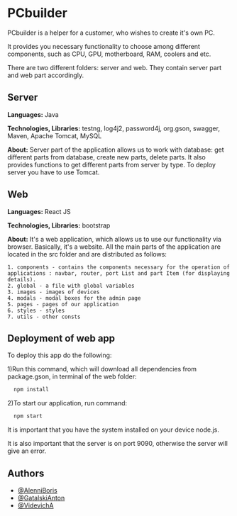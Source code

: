 
# PCbuilder

PCbuilder is a helper for a customer, who wishes to create it's own PC.

It provides you necessary functionality to choose among different components, such as CPU, GPU, motherboard, RAM, coolers and etc.

There are two different folders: server and web. They contain server part and web part accordingly. 





## Server

**Languages:** Java

**Technologies, Libraries:** testng, log4j2, password4j, org.gson, swagger, Maven, Apache Tomcat, MySQL

**About:** Server part of the application allows us to work with database: get different parts from database, create new parts, delete parts. It also provides functions to get different parts from server by type. To deploy server you have to use Tomcat.



## Web

**Languages:** React JS

**Technologies, Libraries:** bootstrap

**About:** It's a web application, which allows us to use our functionality via browser. Basically, it's a website. All the main parts of the application are located in the src folder and are distributed as follows:

    1. components - contains the components necessary for the operation of applications : navbar, router, port List and part Item (for displaying details).
    2. global - a file with global variables
    3. images - images of devices
    4. modals - modal boxes for the admin page
    5. pages - pages of our application
    6. styles - styles
    7. utils - other consts

## Deployment of web app

To deploy this app do the following:

1)Run this command, which will download all dependencies from package.gson, in terminal of the web folder:

```bash
  npm install
```
2)To start our application, run command: 

```bash
  npm start
```

It is important that you have the system installed on your device node.js.

It is also important that the server is on port 9090, otherwise the server will give an error.

## Authors

- [@AlenniBoris](https://github.com/AlenniBoris)
- [@GatalskiAnton](https://github.com/GatalskiAnton)
- [@VidevichA](https://github.com/VidevichA)
```
